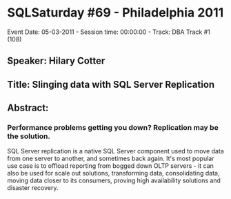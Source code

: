 # SQLSaturday #69 - Philadelphia 2011
Event Date: 05-03-2011 - Session time: 00:00:00 - Track: DBA Track #1  (108)
## Speaker: Hilary Cotter
## Title: Slinging data with SQL Server Replication
## Abstract:
### Performance problems getting you down? Replication may be the solution. 

SQL Server replication is a native SQL Server component used to move data from one server to another, and sometimes back again. It's most popular use case is to offload reporting from bogged down OLTP servers - it can also be used for scale out solutions, transforming data, consolidating data, moving data closer to its consumers, proving high availability solutions and disaster recovery.

 

